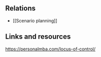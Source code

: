## Relations
- [[Scenario planning]]

## Links and resources
https://personalmba.com/locus-of-control/